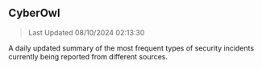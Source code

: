 ## CyberOwl 
> Last Updated 08/10/2024 02:13:30 


A daily updated summary of the most frequent types of security incidents currently being reported from different sources.

